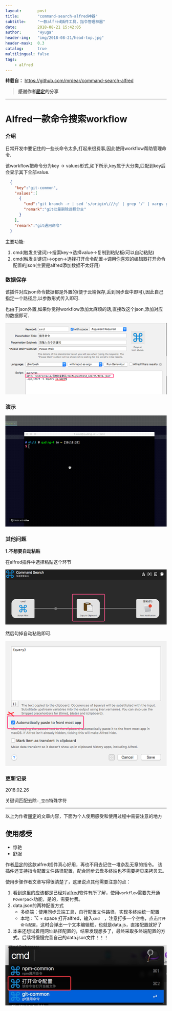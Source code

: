 ```yaml
---
layout:       post
title:        "command-search-alfred神器"
subtitle:     "一款alfred插件工具，指令管理神器"
date:         2018-08-21 15:42:05
author:       "Hyuga"
header-img:   "img/2018-08-21/head-top.jpg"
header-mask:  0.3
catalog:      true
multilingual: false
tags:
    - alfred
---
```


**转载自：** https://github.com/mrdear/command-search-alfred

> **感谢作者[屈定](https://mrdear.cn/)的分享**

---

# Alfred一款命令搜索workflow

### 介绍
日常开发中要记住的一些长命令太多,打起来很费事,因此使用workflow帮助管理命令.

该workflow把命令分为key -> values形式,如下所示,key属于大分类,匹配到key后会显示其下全部value.
```json
  {
    "key":"git-common",
    "values":[
      {
        "cmd":"git branch -r | sed 's/origin\///g' | grep '/' | xargs git push origin --delete",
        "remark":"git批量删除远程分支"
      }
    ],
    "remark":"git通用命令"
  }
```


主要功能:
1. cmd(触发关键词)->搜索key->选择value->复制到粘贴板(可以自动粘贴)
2. cmd(触发关键词)->open->选择打开命令配置->调用你喜欢的编辑器打开命令配置的json(主要是alfred添加数据不太好用)


### 数据保存
该插件对应json命令数据都是外置的(便于云端保存,丢到同步盘中即可),因此自己指定一个路径后,以参数形式传入即可.

也由于json外置,如果你觉得workflow添加太麻烦的话,直接改这个json,添加对应的数据即可.

![](/img/2018-08-21/1.png)


### 演示

![](/img/2018-08-21/yulan.gif)


### 其他问题

**1.不想要自动粘贴**

在alfred插件中选择粘贴这个环节

![](/img/2018-08-21/3.png)

然后勾掉自动粘贴即可.

![](/img/2018-08-21/4.png)

### 更新记录

2018.02.26

关键词匹配去除`-_空白`特殊字符

---

以上为作者[屈定](https://mrdear.cn/)的文章内容，下面为个人使用感受和使用过程中需要注意的地方

## 使用感受
* 惊艳
* 舒服

作者[屈定](https://mrdear.cn/)的这款alfred插件真心好用，再也不用去记住一堆杂乱无章的指令。
该插件还支持指令配置文件路径配置，配合同步云盘多终端也不需要拷贝来拷贝去。

使用步骤作者文章写得很清楚了，这里说点其他需要注意的点：
1. 看到这里的应该都是已经对[alfred](https://www.alfredapp.com/)软件有所了解，使用`workflow`需要先开通`Powerpack`功能，是的，需要付费。
2. data.json的两种配置方式
    * 多终端：使用同步云端工具，自行配置文件路径，实现多终端统一配置
    * 本地：⌥ + space 打开alfred，输入`cmd  `，注意打多一个空格，点击`打开命令配置`，这时会弹出一个文本编辑框，也就是data.js，直接配置就好了
3. 本来还想试着用网址路径配置的，结果发现想多了，最终采取多终端配置的方式。后续将慢慢完善自己的data.json文件！！！

![](/img/2018-08-21/5.png)